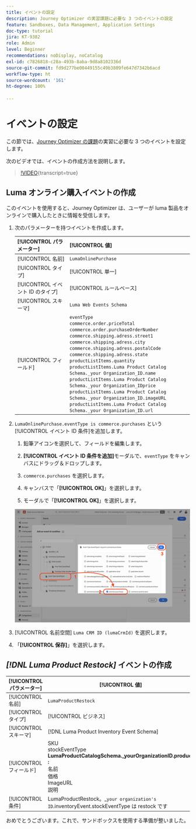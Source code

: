 ```yaml
---
title: イベントの設定
description: Journey Optimizer の実習課題に必要な 3 つのイベントの設定
feature: Sandboxes, Data Management, Application Settings
doc-type: tutorial
jira: KT-9382
role: Admin
level: Beginner
recommendations: noDisplay, noCatalog
exl-id: c7826818-c28a-493b-8aba-9d8a8102336d
source-git-commit: fd9d277be00449155c49b3809fe647d7342b6acd
workflow-type: ht
source-wordcount: '161'
ht-degree: 100%

---
```


# イベントの設定

この節では、[Journey Optimizer の課題](/help/challenges/introduction-and-prerequisites.md)の実習に必要な 3 つのイベントを設定します。

次のビデオでは、イベントの作成方法を説明します。

>[!VIDEO](https://video.tv.adobe.com/v/336253?quality=12&learn=on){transcript=true}

## Luma オンライン購入イベントの作成

このイベントを使用すると、Journey Optimizer は、ユーザーが luma 製品をオンラインで購入したときに情報を受信します。

1. 次のパラメーターを持つイベントを作成します。

   | [!UICONTROL パラメーター] | [!UICONTROL 値] |
   |-------------|-----------|
   | [!UICONTROL 名前] | `LumaOnlinePurchase` |
   | [!UICONTROL タイプ] | [!UICONTROL 単一] |
   | [!UICONTROL イベント ID のタイプ] | [!UICONTROL ルールベース] |
   | [!UICONTROL スキーマ] | `Luma Web Events Schema` |
   | [!UICONTROL フィールド] | `eventType` <br>`commerce.order.priceTotal`<br>`commerce.order.purchaseOrderNumber`<br>`commerce.shipping.adress.street1`<br>`commerce.shipping.adress.city`<br>`commerce.shipping.adress.postalCode`<br>`commerce.shipping.adress.state`<br>`productListItems.quantity`<br>`productListItems.Luma Product Catalog Schema._your Organization_ID.name`<br>`productListItems.Luma Product Catalog Schema._your Organization_IDprice`<br>`productListItems.Luma Product Catalog Schema._your Organization_ID.imageURL`<br>`productListItems.Luma Product Catalog Schema._your Organization_ID.url` |

1. `LumaOnlinePurchase.eventType is commerce.purchases` という[!UICONTROL イベント ID 条件]を追加します。

   1. 鉛筆アイコンを選択して、フィールドを編集します。

   1. **[!UICONTROL イベント ID 条件を追加]**&#x200B;モーダルで、`eventType` をキャンバスにドラッグ＆ドロップします。
   1. `commerce.purchases` を選択します。
   1. キャンバスで「**[!UICONTROL OK]**」を選択します。
   1. モーダルで「**[!UICONTROL OK]**」を選択します。

   ![イベント条件の追加](/help/tutorial-configure-a-training-sandbox/assets/Event-lumaOnlinePurchase-condition-1.png)

1. [!UICONTROL 名前空間] `Luma CRM ID (lumaCrmId)` を選択します。

1. 「**[!UICONTROL 保存]**」を選択します。

## *[!DNL Luma Product Restock]* イベントの作成

| [!UICONTROL パラメーター] | [!UICONTROL 値] |
|-------------|-----------|
| [!UICONTROL 名前] | `LumaProductRestock` |
| [!UICONTROL タイプ] | [!UICONTROL ビジネス] |
| [!UICONTROL スキーマ] | [!DNL Luma Product Inventory Event Schema] |
| [!UICONTROL フィールド] | SKU <br> stockEventType<br><b>LumaProductCatalogSchema._yourOrganizationID.product :</b> <br>名前<br>価格<br> ImageURL<br>説明 |
| [!UICONTROL 条件] | LumaProductRestock。_`your organization's ID`.inventoryEvent.stockEventType は restock です |

おめでとうございます。これで、サンドボックスを使用する準備が整いました。
